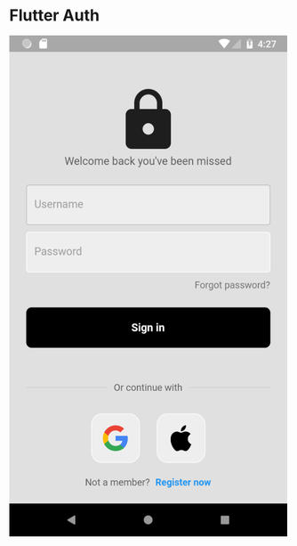 # Flutter Auth

<img src="https://github.com/TomiSaputraa/LoginUi/blob/main/assets/Screenshot_1692005240.png" height="900px" width="500px">
